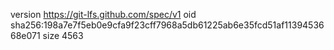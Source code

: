 version https://git-lfs.github.com/spec/v1
oid sha256:198a7e7f5eb0e9cfa9f23cff7968a5db61225ab6e35fcd51af1139453668e071
size 4563
